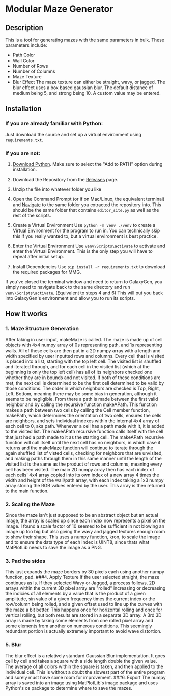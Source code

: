 # Modular Maze Generator

## Description
This is a tool for generating mazes with the same parameters in bulk. 
These parameters include:
- Path Color
- Wall Color 
- Number of Rows
- Number of Columns
- Maze Texture
- Blur Effect
The maze texture can either be straight, wavy, or jagged.
The blur effect uses a box based gaussian blur.
The default distance of medium being 5, and strong being 10. A custom value may be entered.


## Installation
### If you are already familiar with Python:
Just download the source and set up a virtual environment using `requirements.txt`.

### If you are not:
1. [Download Python](https://www.python.org/downloads/). Make sure to select the "Add to PATH" option during installation.

2. Download the Repository from the [Releases](https://github.com/NickScopre/Modular-Maze-Generator) page.

3. Unzip the file into whatever folder you like

4. Open the Command Prompt (or if on Mac/Linux, the equivalent terminal) and [Navigate](https://www.digitalcitizen.life/command-prompt-how-use-basic-commands/#ftoc-heading-3) to the same folder you extracted the repository into.
This should be the same folder that contains `editor_site.py` as well as the rest of the scripts.

5. Create a Virtual Environment
Use `python -m venv ./venv` to create a Virtual Environment for the program to run in. You can technically skip this if you really wanted to,  but a virtual environment is best practice.

6. Enter the Virtual Environment
Use `venv\Scripts\activate` to activate and enter the Virtual Environment. This is the only step you will have to repeat after initial setup.

7. Install Dependencies
Use `pip install -r requirements.txt` to download the required packages for MMG. 

If you've closed the terminal window and need to return to GalaxyGen, you simply need to navigate back to the same directory and run `venv\Scripts\activate`. (Equivalent to steps 4 and 6) This will put you back into GalaxyGen's environment and allow you to run its scripts.

## How it works
### 1. Maze Structure Generation
After taking in user input, makeMaze is called. The maze is made up of cell objects with 4x4 numpy array of 0s representing path, and 1s representing walls. 
All of these cells are then put in a 2D numpy array with a length and width specified by user inputted rows and columns. Every cell that is
visited is placed into a list, starting with the top left cell. The visited list is shuffled and iterated through, and for each cell in 
the visited list (which at the beginning is only the top left cell) has all of its neighbors checked one whether they are in bounds and not 
visited. If both of these conditions are met, the next cell is determined to be the first cell determined to be valid by those conditions. 
The order in which neighbors are checked is Top, Right, Left, Bottom, meaning there may be some bias in generation, although it seems to 
be negligible. From there a path is made between the first valid neighbor and by calling the recursive function makeAPath. This function 
makes a path between two cells by calling the Cell member function, makePath, which determines the orientation of two cells, ensures the 
cells are neighbors, and sets individual indexes within the internal 4x4 array of each cell to 0, aka path. Whenever a cell has a path made 
with it, it is added to the visited list. The makeAPath recursive function calls itself with the cell that just had a path made to it as the
starting cell. The makeAPath recursive function will call itself until the next cell has no neighbors, in which case it returns and the 
makeMaze function will continue to iterate through the again shuffled list of visted cells, checking for neighbors that are unvisited, and
making paths through them in this same manner until the length of the visited list is the same as the product of rows and columns, meaning 
every cell has been visited. The main 2D numpy array then has each index of each cells' 4x4 array copied into its own index of a new array
4 times the width and height of the wall/path array, with each index taking a 1x3 numpy array storing the RGB values entered by the user.
This array is then returned to the main function.
### 2. Scaling the Maze
Since the maze isn't just supposed to be an abstract object but an actual image, the array is scaled up since each index now represents a 
pixel on the image. I found a scale factor of 10 seemed to be sufficient in not blowing an image up too big but also giving the wavy and 
jagged textures enough room to show their shape. This uses a numpy function, kron, to scale the image and to ensure the data type of each
index is UINT8, since thats what MatPlotLib needs to save the image as a PNG. 
### 3. Pad the sides
This just expands the maze borders by 30 pixels each using another numpy function, pad. 
###4. Apply Texture
If the user selected straight, the maze continues as is. If they selected Wavy or Jagged, a process follows. 2D arrays within the current 3D 
pixel array are "rolled" increasing or decreasing the indicies of all elements by a value that is the product of a given amplitude, sin value
of a given frequency times the current index or the row/column being rolled, and a given offset used to line up the curves with the maze a bit
better. This happens once for horizontal rolling and once for vertical rolling, but both results are stored in a separate 3D array. A 3rd 3D
array is made by taking some elements from one rolled pixel array and some elements from another on numerous conditions. This seemingly 
redundant portion is actually extremely important to avoid wave distortion. 
### 5. Blur
The blur effect is a relatively standard Gaussian Blur implementation. It goes cell by cell and takes a square with a side length double the 
given value. The average of all colors within the square is taken, and then applied to the individual cell. This is without a doubt the 
slowest part of the entire program and surely must have some room for improvement. 
###6. Export 
The numpy array is saved into an image using MatPlotLib's image package and uses Python's os package to determine where to save the mazes.